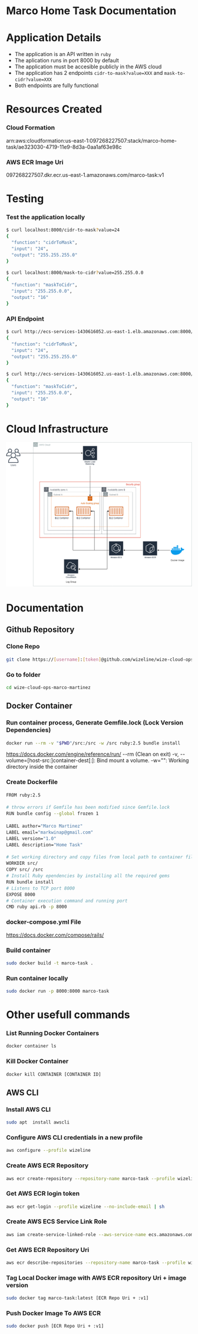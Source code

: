 # Marco Home Task Documentation

# Application Details

* The application is an API written in `ruby`
* The aplication runs in port 8000 by default
* The application must be accesible publicly in the AWS cloud
* The application has 2 endpoints `cidr-to-mask?value=XXX` and `mask-to-cidr?value=XXX`
* Both endpoints are fully functional

# Resources Created
### Cloud Formation
arn:aws:cloudformation:us-east-1:097268227507:stack/marco-home-task/ae323030-4719-11e9-8d3a-0aa1af63e98c

### AWS ECR Image Uri
097268227507.dkr.ecr.us-east-1.amazonaws.com/marco-task:v1

# Testing
### Test the application locally

```bash
$ curl localhost:8000/cidr-to-mask?value=24
{
  "function": "cidrToMask",
  "input": "24",
  "output": "255.255.255.0"
}
```

```bash
$ curl localhost:8000/mask-to-cidr?value=255.255.0.0
{
  "function": "maskToCidr",
  "input": "255.255.0.0",
  "output": "16"
}
```

### API Endpoint
```bash
$ curl http://ecs-services-1430616052.us-east-1.elb.amazonaws.com:8000/cidr-to-mask?value=24
{
  "function": "cidrToMask",
  "input": "24",
  "output": "255.255.255.0"
}
```
```bash
$ curl http://ecs-services-1430616052.us-east-1.elb.amazonaws.com:8000/mask-to-cidr?value=255.255.0.0
{
  "function": "maskToCidr",
  "input": "255.255.0.0",
  "output": "16"
}
```

# Cloud Infrastructure

![](WizelineDiagram.png "Architecture Diagram")

# Documentation

## Github Repository
### Clone Repo
```sh
git clone https://[username]:[token]@github.com/wizeline/wize-cloud-ops-marco-martinez.git
```

### Go to folder
```bash
cd wize-cloud-ops-marco-martinez
```
## Docker Container
### Run container process, Generate Gemfile.lock (Lock Version Dependencies)
```bash
docker run --rm -v "$PWD"/src:/src -w /src ruby:2.5 bundle install
```
https://docs.docker.com/engine/reference/run/
--rm (Clean on exit)
-v, --volume=[host-src:]container-dest[:<options>]: Bind mount a volume.
-w="": Working directory inside the container

### Create Dockerfile
```sh
FROM ruby:2.5

# throw errors if Gemfile has been modified since Gemfile.lock
RUN bundle config --global frozen 1

LABEL author="Marco Martinez"
LABEL email="markwinap@gmail.com"
LABEL version="1.0"
LABEL description="Home Task"

# Set working directory and copy files from local path to container file system path
WORKDIR src/
COPY src/ /src
# Install Ruby ependencies by installing all the required gems
RUN bundle install
# Listens to TCP port 8000
EXPOSE 8000
# Container execution command and running port
CMD ruby api.rb -p 8000
```
### docker-compose.yml File
https://docs.docker.com/compose/rails/

### Build container
```bash
sudo docker build -t marco-task .
```
### Run container locally
```bash
sudo docker run -p 8000:8000 marco-task
```

# Other usefull commands

### List Running Docker Containers
```bash
docker container ls
```
### Kill Docker Container
```bash
docker kill CONTAINER [CONTAINER ID]
```

## AWS CLI
### Install AWS CLI
```bash
sudo apt  install awscli
```

### Configure AWS CLI credentials in a new profile
```bash
aws configure --profile wizeline
```

### Create AWS ECR Repository
```bash
aws ecr create-repository --repository-name marco-task --profile wizeline
```

### Get AWS ECR login token
```sh
aws ecr get-login --profile wizeline --no-include-email | sh
```
### Create AWS ECS Service Link Role
```bash
aws iam create-service-linked-role --aws-service-name ecs.amazonaws.com --profile wizeline
```
### Get AWS ECR Repository Uri 
```bash
aws ecr describe-repositories --repository-name marco-task --profile wizeline
```

### Tag Local Docker image with AWS ECR repository Uri + image version
```bash
sudo docker tag marco-task:latest [ECR Repo Uri + :v1]
```

### Push Docker Image To AWS ECR
```bash
sudo docker push [ECR Repo Uri + :v1]
```
